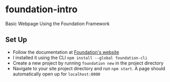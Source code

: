 # foundation-intro
Basic Webpage Using the Foundation Framework  

## Set Up  
* Follow the documentation at [Foundation's website](https://foundation.zurb.com/sites/docs/installation.html)  
* I installed it using the CLI `npm install --global foundation-cli`  
* Create a new project by running `foundation new` in the project directory
* Navigate to your site project directory and run `npm start`. A page should automatically open up for `localhost:8000`
